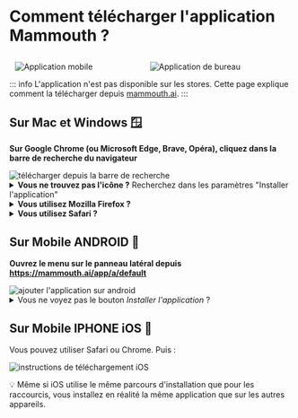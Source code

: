 # Comment télécharger l'application Mammouth ?

## 

<div style="display: flex; margin: 10px;">
    <div style="flex: 1, text-align: center; margin-right: 10px;">
        <img src="/docs/how-to-download-the-mammouth-app/mobile_app.png" alt="Application mobile" style="max-width: 100%; max-height: 250px; object-fit: contain;">
    </div>
    <div class="desktop-only" style="flex: 1; text-align: center; margin-left: 10px;">
        <img src="/docs/how-to-download-the-mammouth-app/desktop_app.png" alt="Application de bureau" style="max-width: 100%; max-height: 250px; object-fit: contain;">
    </div>
</div>

::: info L'application n'est pas disponible sur les stores. Cette page explique comment la télécharger depuis [mammouth.ai](http://mammouth.ai).
:::

<!-- Instructions Bureau -->
<div class="desktop-only">

## Sur Mac et Windows 🪟

**Sur Google Chrome (ou Microsoft Edge, Brave, Opéra), cliquez dans la barre de recherche du navigateur**

<img src="/fr/docs/how-to-download-the-mammouth-app/download_from_search_bar_FR.png" alt="télécharger depuis la barre de recherche" style="max-width: 450px">

<details>
<summary><strong>Vous ne trouvez pas l'icône ?</strong> Recherchez dans les paramètres "Installer l'application"</summary>
<img src="/fr/docs/how-to-download-the-mammouth-app/installer_app_depuis_settings_FR.png" alt="télécharger l'application de bureau mammouth" style="max-height: 850px" >
</details>
<details>
<summary><strong>Vous utilisez Mozilla Firefox ?</strong></summary> Malheureusement, Firefox ne prend pas en charge l'application Mammouth. Vous devrez ouvrir un autre navigateur pour installer Mammouth.
</details>
<details>
<summary><strong>Vous utilisez Safari ?</strong></summary> Safari nécessite deux étapes supplémentaires : <strong>cliquez sur l'icône de partage puis sur "Ajouter au Dock".</strong> <br/> <br/>

<img src="/docs/how-to-download-the-mammouth-app/Safari_MacOS_EN_1_underlined.png" alt="download mammouth desktop app on Safari" style="max-height: 500px" >

💡 Même si Safari utilise le même flux d'installation que pour les raccourcis, vous installez en réalité la même application que sur les autres navigateurs.
</details>
</div>

## Sur Mobile ANDROID 🤖

**Ouvrez le menu sur le panneau latéral depuis https://mammouth.ai/app/a/default**

<img src="/fr/docs/how-to-download-the-mammouth-app/download_from_sidebar_FR.png" alt="ajouter l'application sur android" style="max-width: 100%; max-height: 400px">

<details>
<summary>Vous ne voyez pas le bouton <i>Installer l'application</i> ?</summary>

Il existe une autre méthode : ouvrez les paramètres, puis sélectionnez "Ajouter à l'écran d'accueil", puis "Installer l'application"

<img src="/fr/docs/how-to-download-the-mammouth-app/tuto_android_FR.png" alt="ajouter sur android" style="max-height: 500px" >

🦊 Si vous utilisez Firefox, vous devrez utiliser un autre navigateur comme Google Chrome, Microsoft Edge, Brave, Opéra ou Vivaldi pour installer l'application.

</details>

## Sur Mobile IPHONE iOS 🍏

<p>Vous pouvez utiliser Safari ou Chrome. Puis :</p>
<img src="/fr/docs/how-to-download-the-mammouth-app/tuto_iphone_FR.png" alt="instructions de téléchargement iOS">

<style>
    @media (max-width: 768px) {
        .desktop-only {
            display: none;
        }
    }
</style>

💡 Même si iOS utilise le même parcours d'installation que pour les raccourcis, vous installez en réalité la même application que sur les autres appareils.